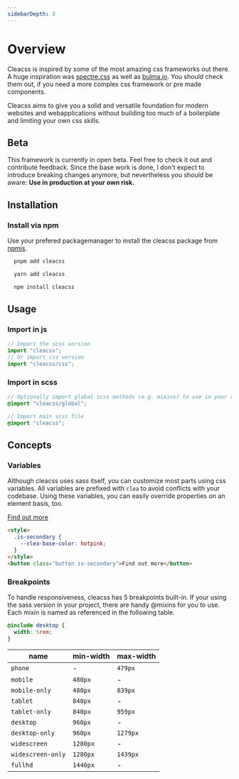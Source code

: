 ```yaml
---
sidebarDepth: 3
---
```


# Overview

Cleacss is inspired by some of the most amazing css frameworks out there. A huge inspiration was [spectre.css](https://picturepan2.github.io/spectre/index.html) as well as [bulma.io](https://bulma.io). You should check them out, if you need a more complex css framework or pre made components.

Cleacss aims to give you a solid and versatile foundation for modern websites and webapplications without building too much of a boilerplate and limiting your own css skills.

## Beta

This framework is currently in open beta. Feel free to check it out and contribute feedback. Since the base work is done, I don't expect to introduce breaking changes anymore, but nevertheless you should be aware: **Use in production at your own risk.**

## Installation

### Install via npm

Use your prefered packagemanager to install the cleacss package from [npmjs](https://npmjs.com).

```bash
  pnpm add cleacss
```

```bash
  yarn add cleacss
```

```bash
  npm install cleacss
```

## Usage

### Import in js

```js
// Import the scss version
import "cleacss";
// Or import css version
import "cleacss/css";
```

### Import in scss

```scss
// Optionally import global scss methods (e.g. mixins) to use in your code
@import "cleacss/global";

// Import main scss file
@import "cleacss";
```

## Concepts

### Variables

Although cleacss uses sass itself, you can customize most parts using css variables. All variables are prefixed with `clea` to avoid conflicts with your codebase. Using these variables, you can easily override properties on an element basis, too.

<style>
  .is-secondary {
    --clea-base-color: hotpink;
  }
</style>

<a class="button is-secondary" href="/guide/variables/sizes.html#sizes">Find out more</a>

```html
<style>
  .is-secondary {
    --clea-base-color: hotpink;
  }
</style>
<button class="button is-secondary">Find out more</button>
```

### Breakpoints

To handle responsiveness, cleacss has 5 breakpoints built-in. If your using the sass version in your project, there are handy @mixins for you to use. Each mixin is named as referenced in the following table.

```scss
@include desktop {
  width: 5rem;
}
```

| name              | min-width | max-width |
| ----------------- | --------- | --------- |
| `phone`           | -         | `479px`   |
| `mobile`          | `480px`   | -         |
| `mobile-only`     | `480px`   | `839px`   |
| `tablet`          | `840px`   | -         |
| `tablet-only`     | `840px`   | `959px`   |
| `desktop`         | `960px`   | -         |
| `desktop-only`    | `960px`   | `1279px`  |
| `widescreen`      | `1280px`  | -         |
| `widescreen-only` | `1280px`  | `1439px`  |
| `fullhd`          | `1440px`  | -         |
